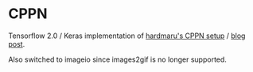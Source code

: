 # CPPN

Tensorflow 2.0 / Keras implementation of [hardmaru's CPPN setup][1] / [blog post][2].

Also switched to imageio since images2gif is no longer supported.

[1]: https://github.com/hardmaru/cppn-tensorflow
[2]: http://blog.otoro.net/2016/03/25/generating-abstract-patterns-with-tensorflow/
